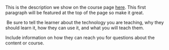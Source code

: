 This is the description we show on the course page [here](https://lab.github.com/Zhoujun95-honeypeach/smo-assignment). This first paragraph will be featured at the top of the page so make it great.
​

​
Be sure to tell the learner about the technology you are teaching, why they should learn it, how they can use it, and what you will teach them.
​


Include information on how they can reach you for questions about the content or course. 